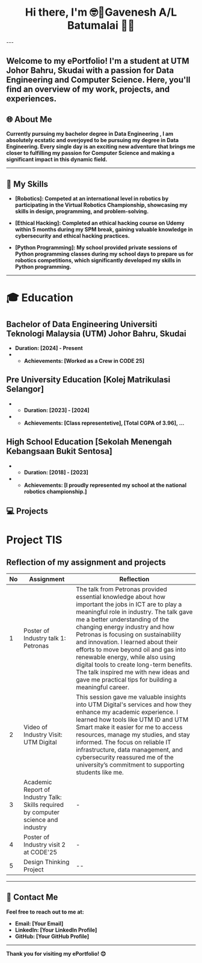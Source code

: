 <div align="center">
  <h1>Hi there, I'm <strong>🤓🥸Gavenesh A/L Batumalai</strong> 👋👋</h1>
</div> 
---

##  Welcome to my ePortfolio! I'm a **student at UTM Johor Bahru, Skudai** with a passion for **Data Engineering and Computer Science**. Here, you'll find an overview of my work, projects, and experiences.

<div align="left">
  <h2>🌐<strong> About Me</h2>
</div>

Currently pursuing my bachelor degree in Data Engineering , I am absolutely ecstatic and overjoyed to be pursuing my degree in Data Engineering. Every single day is an exciting new adventure that brings me closer to fulfilling my passion for Computer Science and making a significant impact in this dynamic field.

---

## 📝 My Skills

- **[Robotics]**:           Competed at an international level in robotics by participating in the Virtual Robotics Championship, showcasing my skills in 
                            design, programming, and problem-solving.
  
- **[Ethical Hacking]**:    Completed an ethical hacking course on Udemy within 5 months during my SPM break, gaining valuable knowledge in cybersecurity and 
                            ethical hacking practices.
  
- **[Python Programming]**: My school provided private sessions of Python programming classes during my school days to prepare us for robotics competitions, which significantly developed my skills in Python programming.

---
# 🎓 Education 
  ## Bachelor of Data Engineering **Universiti Teknologi Malaysia (UTM) Johor Bahru, Skudai**
  - **Duration**: [2024] - Present
  - - **Achievements**: [Worked as a Crew in CODE 25]
   
   ## Pre University Education **[Kolej Matrikulasi Selangor]**
  - - **Duration**: [2023] - [2024]
  - - **Achievements**: [Class representetive], [Total CGPA of 3.96], ...

  ## High School Education **[Sekolah Menengah Kebangsaan Bukit Sentosa]**
  - - **Duration**: [2018] - [2023]
  - - **Achievements**: [I proudly represented my school at the national robotics championship.]

## 💻 Projects

# Project TIS  

## Reflection of my assignment and projects  

| No | Assignment                                                                                     | Reflection                                                                                                                                                                                                                                                                                                                                                                                                                                                                                      |
|----|------------------------------------------------------------------------------------------------|--------------------------------------------------------------------------------------------------------------------------------------------------------------------------------------------------------------------------------------------------------------------------------------------------------------------------------------------------------------------------------------------------------------------------------------------------------------------------------------------------|
| 1  | Poster of Industry talk 1: Petronas                                                           | The talk from Petronas provided essential knowledge about how important the jobs in ICT are to play a meaningful role in industry. The talk gave me a better understanding of the changing energy industry and how Petronas is focusing on sustainability and innovation. I learned about their efforts to move beyond oil and gas into renewable energy, while also using digital tools to create long-term benefits. The talk inspired me with new ideas and gave me practical tips for building a meaningful career. |
| 2  | Video of Industry Visit: UTM Digital                                                         | This session gave me valuable insights into UTM Digital's services and how they enhance my academic experience. I learned how tools like UTM ID and UTM Smart make it easier for me to access resources, manage my studies, and stay informed. The focus on reliable IT infrastructure, data management, and cybersecurity reassured me of the university’s commitment to supporting students like me.                                                                                     |
| 3  | Academic Report of Industry Talk: Skills required by computer science and industry            | -                                                                                                                                                                                                                                                                                                                                                                                                                                                                                                |
| 4  | Poster of Industry visit 2 at CODE'25                                                        | -                                                                                                                                                                                                                                                                                                                                                                                                                                                                                                |
| 5  | Design Thinking Project                                                                      | --                                                                                                                                                                                                                                                                                                                                                                                                                                                                                               |


---

## 📧 Contact Me

Feel free to reach out to me at:
- **Email**: [Your Email]
- **LinkedIn**: [Your LinkedIn Profile]
- **GitHub**: [Your GitHub Profile]

---

Thank you for visiting my ePortfolio! 😊

